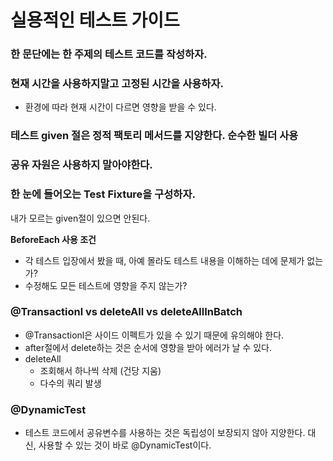 # 실용적인 테스트 가이드 

### 한 문단에는 한 주제의 테스트 코드를 작성하자.

### 현재 시간을 사용하지말고 고정된 시간을 사용하자. 
+ 환경에 따라 현재 시간이 다르면 영향을 받을 수 있다.

### 테스트 given 절은 정적 팩토리 메서드를 지양한다. 순수한 빌더 사용

### 공유 자원은 사용하지 말아야한다.

### 한 눈에 들어오는 Test Fixture을 구성하자. 

내가 모르는 given절이 있으면 안된다. 

**BeforeEach 사용 조건** 

+ 각 테스트 입장에서 봤을 때, 아예 몰라도 테스트 내용을 이해하는 데에 문제가 없는가? 
+ 수정해도 모든 테스트에 영향을 주지 않는가? 

### @Transactionl vs deleteAll vs deleteAllInBatch
 
+ @Transactionl은 사이드 이펙트가 있을 수 있기 때문에 유의해야 한다.
+ after절에서 delete하는 것은 순서에 영향을 받아 에러가 날 수 있다. 
+ deleteAll
  + 조회해서 하나씩 삭제 (건당 지움)
  + 다수의 쿼리 발생

### @DynamicTest

+ 테스트 코드에서 공유변수를 사용하는 것은 독립성이 보장되지 않아 지양한다. 대신, 사용할 수 있는 것이 바로 @DynamicTest이다.
